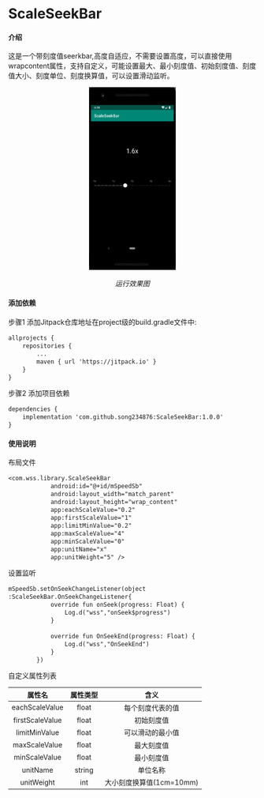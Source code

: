 # ScaleSeekBar

#### 介绍
这是一个带刻度值seerkbar,高度自适应，不需要设置高度，可以直接使用wrapcontent属性，支持自定义，可能设置最大、最小刻度值、初始刻度值、刻度值大小、刻度单位、刻度换算值，可以设置滑动监听。

<p align="center">
	<img src="https://github.com/song234876/ScaleSeekBar/blob/master/preview/show.gif" alt="Sample"  width="35%" height="35%">
	<p align="center">
		<em>运行效果图</em>
	</p>
</p>

#### 添加依赖
步骤1 添加Jitpack仓库地址在project级的build.gradle文件中:
```
allprojects {
    repositories {
        ...
        maven { url 'https://jitpack.io' }
    }
}
```
步骤2 添加项目依赖
```
dependencies {
    implementation 'com.github.song234876:ScaleSeekBar:1.0.0'
}
```

#### 使用说明
布局文件
```
<com.wss.library.ScaleSeekBar
            android:id="@+id/mSpeedSb"
            android:layout_width="match_parent"
            android:layout_height="wrap_content"
            app:eachScaleValue="0.2"
            app:firstScaleValue="1"
            app:limitMinValue="0.2"
            app:maxScaleValue="4"
            app:minScaleValue="0"
            app:unitName="x"
            app:unitWeight="5" />
```
设置监听
```
mSpeedSb.setOnSeekChangeListener(object :ScaleSeekBar.OnSeekChangeListener{
            override fun onSeek(progress: Float) {
                Log.d("wss","onSeek$progress")
            }

            override fun OnSeekEnd(progress: Float) {
                Log.d("wss","OnSeekEnd")
            }
        })
```

自定义属性列表

|属性名|属性类型|含义|  
|:--:|:--:|:--:|
|eachScaleValue|float|每个刻度代表的值|
|firstScaleValue|float|初始刻度值|
|limitMinValue|float|可以滑动的最小值|
|maxScaleValue|float|最大刻度值|
|minScaleValue|float|最小刻度值|
|unitName|string|单位名称|
|unitWeight|int|大小刻度换算值(1cm=10mm)|

